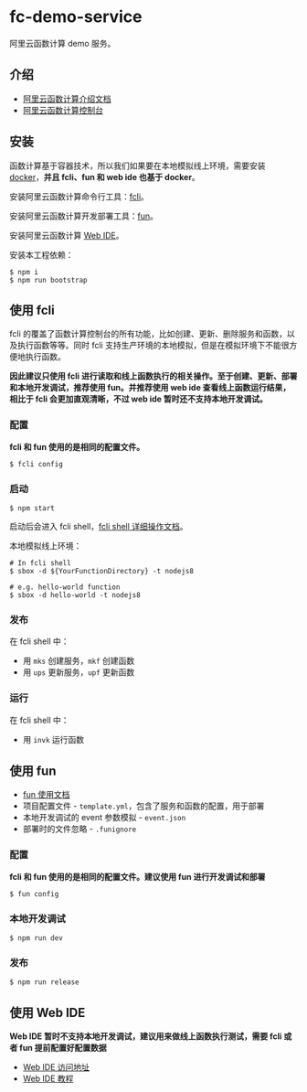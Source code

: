 # fc-demo-service

阿里云函数计算 demo 服务。

## 介绍

- [阿里云函数计算介绍文档](https://help.aliyun.com/document_detail/52895.html)
- [阿里云函数计算控制台](https://fc.console.aliyun.com/service/cn-hangzhou)

## 安装

函数计算基于容器技术，所以我们如果要在本地模拟线上环境，需要安装 [docker](https://docs.docker.com/install)，**并且 fcli、fun 和 web ide 也基于 docker**。

安装阿里云函数计算命令行工具：[fcli](https://help.aliyun.com/document_detail/52995.html)。

安装阿里云函数计算开发部署工具：[fun](https://help.aliyun.com/document_detail/64204.html)。

安装阿里云函数计算 [Web IDE](https://help.aliyun.com/document_detail/99243.html)。

安装本工程依赖：

```shell
$ npm i
$ npm run bootstrap
```

## 使用 fcli

fcli 的覆盖了函数计算控制台的所有功能，比如创建、更新、删除服务和函数，以及执行函数等等。同时 fcli 支持生产环境的本地模拟，但是在模拟环境下不能很方便地执行函数。

**因此建议只使用 fcli 进行读取和线上函数执行的相关操作。至于创建、更新、部署和本地开发调试，推荐使用 fun。并推荐使用 web ide 查看线上函数运行结果，相比于 fcli 会更加直观清晰，不过 web ide 暂时还不支持本地开发调试。**

### 配置

**fcli 和 fun 使用的是相同的配置文件。**

```shell
$ fcli config
```

### 启动

```shell
$ npm start
```

启动后会进入 fcli shell，[fcli shell 详细操作文档](https://help.aliyun.com/document_detail/52995.html)。

本地模拟线上环境：

```shell
# In fcli shell
$ sbox -d ${YourFunctionDirectory} -t nodejs8

# e.g. hello-world function
$ sbox -d hello-world -t nodejs8
```

### 发布

在 fcli shell 中：

- 用 `mks` 创建服务，`mkf` 创建函数
- 用 `ups` 更新服务，`upf` 更新函数

### 运行

在 fcli shell 中：

- 用 `invk` 运行函数

## 使用 fun

- [fun 使用文档](https://help.aliyun.com/document_detail/64204.html)
- 项目配置文件 - `template.yml`，包含了服务和函数的配置，用于部署
- 本地开发调试的 event 参数模拟 - `event.json`
- 部署时的文件忽略 - `.funignore`

### 配置

**fcli 和 fun 使用的是相同的配置文件。建议使用 fun 进行开发调试和部署**

```shell
$ fun config
```

### 本地开发调试

```shell
$ npm run dev
```

### 发布

```shell
$ npm run release
```

## 使用 Web IDE

**Web IDE 暂时不支持本地开发调试，建议用来做线上函数执行测试，需要 fcli 或者 fun 提前配置好配置数据**

- [Web IDE 访问地址](https://ide.fc.aliyun.com/cn-hangzhou)
- [Web IDE 教程](https://help.aliyun.com/document_detail/99243.html)
